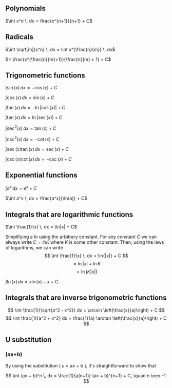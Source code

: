 ## Polynomials
$\int x^n \, dx = \frac{x^{n+1}}{n+1} + C$

## Radicals
$\int \sqrt[m]{x^n} \, dx = \int x^{\frac{n}{m}} \, dx$

$= \frac{x^{\frac{n}{m}+1}}{\frac{n}{m} + 1} + C$

## Trigonometric functions
$\int \sin(x) \, dx = -\cos(x) + C$

$\int \cos(x) \, dx = \sin(x) + C$

$\int \tan(x) \, dx = -\ln|\cos(x)| + C$

$\int \tan(x) \, dx = \ln|\sec(x)| + C$

$\int \sec^2(x) \, dx = \tan(x) + C$

$\int \csc^2(x) \, dx = -\cot(x) + C$

$\int \sec(x) \tan(x) \, dx = \sec(x) + C$

$\int \csc(x) \cot(x) \, dx = -\csc(x) + C$

## Exponential functions
$\int e^x \, dx = e^x + C$

$\int a^x \, dx = \frac{a^x}{\ln(a)} + C$

## Integrals that are logarithmic functions
$\int \frac{1}{x} \, dx = \ln|x| + C$

Simplifying a $ln$ using the arbitrary constant. For any constant $C$ we can always write $C = ln K$ where $K$ is some other constant. Then, using the laws of logarithms, we can write
$$
\int \frac{1}{x} \, dx = \ln{|x|} + C
$$
$$
= \ln{|x|} + \ln{K}
$$
$$
= \ln{(K|x|)}
$$


$\int \ln(x) \, dx = x \ln(x) - x + C$

## Integrals that are inverse trigonometric functions
$$ \int \frac{1}{\sqrt{a^2 - x^2}} dx = \arcsin \left(\frac{x}{a}\right) + C $$
$$ \int \frac{1}{a^2 + x^2} dx = \frac{1}{a} \arctan \left(\frac{x}{a}\right) + C $$
## U substitution  

### (ax+b)
By using the substitution \( u = ax + b \), it's straightforward to show that

$$
\int (ax + b)^n \, dx = \frac{1}{a(n+1)} (ax + b)^{n+1} + C, \quad n \neq -1.
$$




